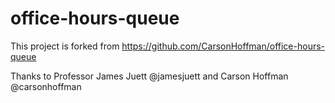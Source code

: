 # office-hours-queue

<!-- ## ***This is a test branch, which might be broken***

---

This branch is to test and add new features to the API portion of this project.

--- -->

This project is forked from <https://github.com/CarsonHoffman/office-hours-queue>

Thanks to Professor James Juett @jamesjuett and Carson Hoffman @carsonhoffman
